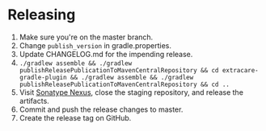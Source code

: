 # Releasing

1. Make sure you're on the master branch.
2. Change `publish_version` in gradle.properties. 
3. Update CHANGELOG.md for the impending release.
4. `./gradlew assemble && ./gradlew publishReleasePublicationToMavenCentralRepository && cd extracare-gradle-plugin && ./gradlew assemble && ./gradlew publishReleasePublicationToMavenCentralRepository && cd ..`
5. Visit [Sonatype Nexus](https://oss.sonatype.org/#stagingRepositories), close the staging
   repository, and release the artifacts.
6. Commit and push the release changes to master.
7. Create the release tag on GitHub.
